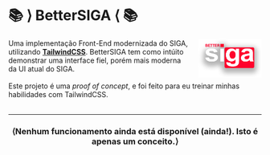 <h1 text-align="center">📚 ⟩ BetterSIGA ⟨ 📚</h1>
<img align="right" width="25%" height="25%" src="readlogo.png">

Uma implementação Front-End modernizada do SIGA,<br>utilizando <u><b>TailwindCSS</b></u>.
BetterSIGA tem como intúito<br>demonstrar uma interface fiel, porém mais moderna<br>da UI atual do SIGA. 
<br><br>
Este projeto é uma <i>proof of concept</i>, e foi feito para eu treinar minhas<br>habilidades com TailwindCSS. 
<br><br>
<hr>
<h3 align="center"><b>⟨Nenhum funcionamento ainda está disponível (ainda!). Isto é apenas um conceito.⟩</b><h3>
<br>
<br>
